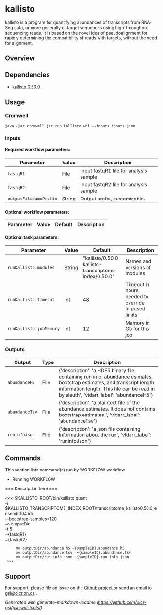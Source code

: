 # kallisto

kallisto is a program for quantifying abundances of transcripts from RNA-Seq data, or more generally of target sequences using high-throughput sequencing reads. It is based on the novel idea of pseudoalignment for rapidly determining the compatibility of reads with targets, without the need for alignment.

## Overview

## Dependencies

* [kallisto 0.50.0](https://github.com/pachterlab/kallisto)


## Usage

### Cromwell
```
java -jar cromwell.jar run kallisto.wdl --inputs inputs.json
```

### Inputs

#### Required workflow parameters:
Parameter|Value|Description
---|---|---
`fastqR1`|File|Input fastqR1 file for analysis sample
`fastqR2`|File|Input fastqR2 file for analysis sample
`outputFileNamePrefix`|String|Output prefix, customizable.


#### Optional workflow parameters:
Parameter|Value|Default|Description
---|---|---|---


#### Optional task parameters:
Parameter|Value|Default|Description
---|---|---|---
`runKallisto.modules`|String|"kallisto/0.50.0 kallisto-transcriptome-index/0.50.0"|Names and versions of modules
`runKallisto.timeout`|Int|48|Timeout in hours, needed to override imposed limits
`runKallisto.jobMemory`|Int|12|Memory in Gb for this job


### Outputs

Output | Type | Description
---|---|---
`abundanceH5`|File|{'description': 'a HDF5 binary file containing run info, abundance esimates, bootstrap estimates, and transcript length information length. This file can be read in by sleuth', 'vidarr_label': 'abundanceH5'}
`abundanceTsv`|File|{'description': 'a plaintext file of the abundance estimates. It does not contains bootstrap estimates.', 'vidarr_label': 'abundanceTsv'}
`runinfoJson`|File|{'description': 'a json file containing information about the run', 'vidarr_label': 'runinfoJson'}


## Commands
 This section lists command(s) run by WORKFLOW workflow
 
 * Running WORKFLOW
 
 === Description here ===.
 
 <<<
         $KALLISTO_ROOT/bin/kallisto quant \
         -i $KALLISTO_TRANSCRIPTOME_INDEX_ROOT/transcriptome_kallisto0.50.0_ensembl104.idx \
         --bootstrap-samples=120 \
         -o outputDir \
         -t 5 \
         ~{fastqR1} \
         ~{fastqR2}
 
         mv outputDir/abundance.h5 ~{sampleID}.abundance.h5 
         mv outputDir/abundance.tsv  ~{sampleID}.abundance.tsv
         mv outputDir/run_info.json ~{sampleID}.run_info.json
     >>>
 ## Support

For support, please file an issue on the [Github project](https://github.com/oicr-gsi) or send an email to gsi@oicr.on.ca .

_Generated with generate-markdown-readme (https://github.com/oicr-gsi/gsi-wdl-tools/)_
